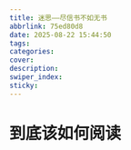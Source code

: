 ```yaml
---
title: 迷思——尽信书不如无书
abbrlink: 75ed80d8
date: 2025-08-22 15:44:50
tags:
categories:
cover:
description:
swiper_index:
sticky:
---
```


# 到底该如何阅读
